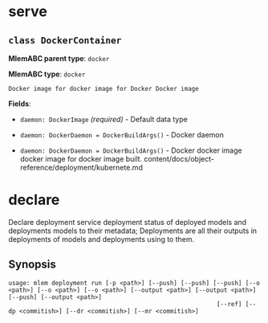 # serve

## `class DockerContainer`

**MlemABC parent type**: `docker`

**MlemABC type**: `docker`

    Docker image for docker image for Docker Docker image

**Fields**:

- `daemon: DockerImage` _(required)_ - Default data type

- `daemon: DockerDaemon = DockerBuildArgs()` - Docker daemon

- `daemon: DockerDaemon = DockerBuildArgs()` - Docker docker image docker image
  for docker image built. content/docs/object-reference/deployment/kubernete.md

# declare

Declare deployment service deployment status of deployed models and deployments
models to their metadata; Deployments are all their outputs in deployments of
models and deployments using to them.

## Synopsis

```usage
usage: mlem deployment run [-p <path>] [--push] [--push] [--push] [--o <path>] [--o <path>] [--o <path>] [--output <path>] [--output <path>] [--push] [--output <path>]
                                                          [--ref] [--dp <commitish>] [--dr <commitish>] [--mr <commitish>]

```
